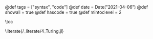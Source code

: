 @def tags = ["syntax", "code"]
@def date = Date("2021-04-06")
@def showall = true
@def hascode = true
@def mintoclevel = 2

\toc

\literate{/_literate/4_Turing.jl}
